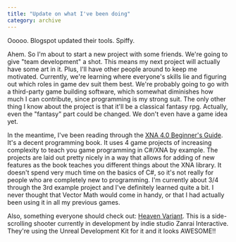 ```yaml
---
title: "Update on what I've been doing"
category: archive
---
```

Ooooo. Blogspot updated their tools. Spiffy.

Ahem. So I'm about to start a new project with some friends. We're going to give "team development" a shot. This means my next project will actually have some art in it. Plus, I'll have other people around to keep me motivated. Currently, we're learning where everyone's skills lie and figuring out which roles in game dev suit them best. We're probably going to go with a third-party game building software, which somewhat diminishes how much I can contribute, since programming is my strong suit. The only other thing I know about the project is that it'll be a classical fantasy rpg. Actually, even the "fantasy" part could be changed. We don't even have a game idea yet.

In the meantime, I've been reading through the <a href="http://www.amazon.com/XNA-4-0-Game-Development-Example/dp/1849690669/">XNA 4.0 Beginner's Guide</a>. It's a decent programming book. It uses 4 game projects of increasing complexity to teach you game programming in C#/XNA by example. The projects are laid out pretty nicely in a way that allows for adding of new features as the book teaches you different things about the XNA library. It doesn't spend very much time on the basics of C#, so it's not really for people who are completely new to programming. I'm currently about 3/4 through the 3rd example project and I've definitely learned quite a bit. I never thought that Vector Math would come in handy, or that I had actually been using it in all my previous games.

Also, something everyone should check out: <a href="http://zanrai.com/heavenvariant/">Heaven Variant</a>. This is a side-scrolling shooter currently in development by indie studio Zanrai Interactive. They're using the Unreal Development Kit for it and it looks AWESOME!!
